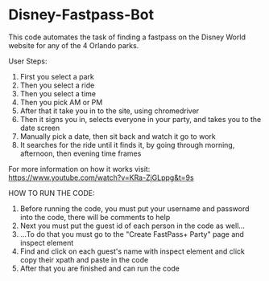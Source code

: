 # Disney-Fastpass-Bot

This code automates the task of finding a fastpass on the Disney World website for any of the 4 Orlando parks.

User Steps:
1. First you select a park
2. Then you select a ride
3. Then you select a time
4. Then you pick AM or PM
5. After that it take you in to the site, using chromedriver
6. Then it signs you in, selects everyone in your party, and takes you to the date screen
7. Manually pick a date, then sit back and watch it go to work
8. It searches for the ride until it finds it, by going through morning, afternoon, then evening time frames

For more information on how it works visit: https://www.youtube.com/watch?v=KRa-ZjGLppg&t=9s

HOW TO RUN THE CODE:

1. Before running the code, you must put your username and password into the code, there will be comments to help
2. Next you must put the guest id of each person in the code as well...
3. ...To do that you must go to the "Create FastPass+ Party" page and inspect element
4. Find and click on each guest's name with inspect element and click copy their xpath and paste in the code
5. After that you are finished and can run the code
